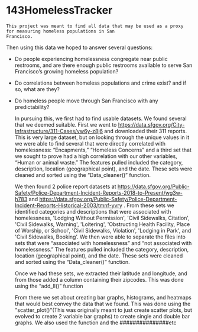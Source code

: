 # 143HomelessTracker

	This project was meant to find all data that may be used as a proxy for measuring homeless populations in San
	Francisco. 

Then using this data we hoped to answer several questions: 
- Do people experiencing homelessness congregate near public restrooms, and are there enough public restrooms available to serve San Francisco’s growing homeless population?
- Do correlations between homeless populations and crime exist? and if so, what are they?
- Do homeless people move through San Francisco with any predictability?

	In pursuing this, we first had to find usable datasets. We found several that we deemed suitable. First we went to https://data.sfgov.org/City-Infrastructure/311-Cases/vw6y-z8j6 and downloaded their 311 reports. This is very large dataset, but on looking through the unique values in it we were able to find several that were directly correlated with homelessness: “Encapments,” “Homeless Concerns” and a third set that we sought to prove had a high correlation with our other variables, “Human or animal waste.” The features pulled included the category, description, location (geographical point), and the date.
These sets were cleaned and sorted using the “Data_cleaner()” function.


	We then found 2 police report datasets at https://data.sfgov.org/Public-Safety/Police-Department-Incident-Reports-2018-to-Present/wg3w-h783 and https://data.sfgov.org/Public-Safety/Police-Department-Incident-Reports-Historical-2003/tmnf-yvry . From these sets we identified categories and descriptions that were associated with homelessness, 'Lodging Without Permission', 'Civil Sidewalks, Citation', 'Civil Sidewalks, Warning', 'Loitering', 'Obstructing Health Facility, Place of Worship, or School', 'Civil Sidewalks, Violation', 'Lodging in Park', and 'Civil Sidewalks, Booking’. We then were able to separate the files into sets that were “associated with homelessness” and “not associated with homelessness.” The features pulled included the category, description, location (geographical point), and the date.
These sets were cleaned and sorted using the “Data_cleaner()” function.

	Once we had these sets, we extracted their latitude and longitude, and from those added a column containing their zipcodes. 
This was done using the “add_ll()” function

	From there we set about creating bar graphs, histograms, and heatmaps that would best convey the data that we found.
This was done using the "scatter_plot()"(This was originally meant to just create scatter plots, but evolved to create 2 variable bar graphs) to create single and double bar graphs.
We also used the function and the ###############etc
